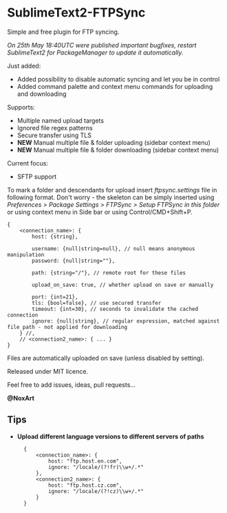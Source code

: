 SublimeText2-FTPSync
====================

Simple and free plugin for FTP syncing.

*On 25th May 18:40UTC were published important bugfixes, restart SublimeText2 for PackageManager to update it automatically.*

Just added:
* Added possibility to disable automatic syncing and let you be in control
* Added command palette and context menu commands for uploading and downloading

Supports:
* Multiple named upload targets
* Ignored file regex patterns
* Secure transfer using TLS
* **NEW**  Manual multiple file & folder uploading (sidebar context menu)
* **NEW**  Manual multiple file & folder downloading (sidebar context menu)

Current focus:
* SFTP support

To mark a folder and descendants for upload insert *ftpsync.settings* file in following format. Don't worry - the skeleton can be simply inserted using *Preferences > Package Settings > FTPSync > Setup FTPSync in this folder* or using context menu in Side bar or using Control/CMD+Shift+P.

    {
    	<connection_name>: {
    		host: {string},

    		username: {null|string=null}, // null means anonymous manipulation
    		password: {null|string=""},

    		path: {string="/"}, // remote root for these files

            upload_on_save: true, // whether upload on save or manually

    		port: {int=21},
    		tls: {bool=false}, // use secured transfer
    		timeout: {int=30}, // seconds to invalidate the cached connection
    		ignore: {null|string}, // regular expression, matched against file path - not applied for downloading
    	} //,
        // <connection2_name>: { ... }
    }


Files are automatically uploaded on save (unless disabled by setting).

Released under MIT licence.

Feel free to add issues, ideas, pull requests...

**@NoxArt**








Tips
----

* **Upload different language versions to different servers of paths**

        {
        	<connection_name>: {
        		host: "ftp.host.en.com",
        		ignore: "/locale/(?!fr)\\w+/.*"
        	},
        	<connection2_name>: {
        		host: "ftp.host.cz.com",
        		ignore: "/locale/(?!cz)\\w+/.*"
        	}
        }